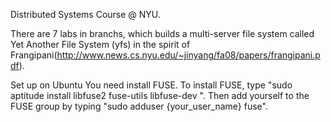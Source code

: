 Distributed Systems Course @ NYU.

There are 7 labs in branchs, which builds a multi-server file system called Yet Another File System (yfs) in the spirit of Frangipani(http://www.news.cs.nyu.edu/~jinyang/fa08/papers/frangipani.pdf).

Set up on Ubuntu
You need install FUSE. To install FUSE, type "sudo aptitude install libfuse2 fuse-utils libfuse-dev ". Then add yourself to the FUSE group by typing "sudo adduser {your_user_name} fuse". 

